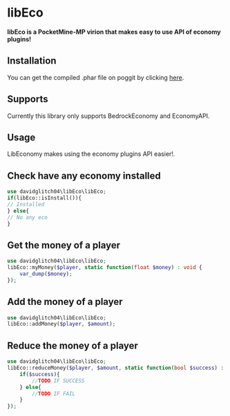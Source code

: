 # libEco
**libEco is a PocketMine-MP virion that makes easy to use API of economy plugins!**

## Installation
You can get the compiled .phar file on poggit by clicking [here](https://poggit.pmmp.io/ci/David-pm-pl/libEco/~).

## Supports
Currently this library only supports BedrockEconomy and EconomyAPI.

## Usage
LibEconomy makes using the economy plugins API easier!.

## Check have any economy installed

```php
use davidglitch04\libEco\libEco;
if(libEco::isInstall()){
// Installed
} else{
// No any eco
}
```
## Get the money of a player

```php
use davidglitch04\libEco\libEco;
libEco::myMoney($player, static function(float $money) : void {
	var_dump($money);
});
```
## Add the money of a player

```php
use davidglitch04\libEco\libEco;
libEco::addMoney($player, $amount);
```

## Reduce the money of a player

```php
use davidglitch04\libEco\libEco;
libEco::reduceMoney($player, $amount, static function(bool $success) : void {
	if($success){
		//TODO IF SUCCESS
	} else{
		//TODO IF FAIL
	}
});
```
